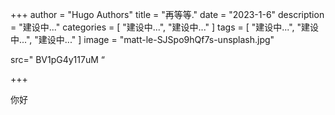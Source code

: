 +++
author = "Hugo Authors"
title = "再等等."
date = "2023-1-6"
description = "建设中..."
categories = [
    "建设中...",
    "建设中..."
]
tags = [
    "建设中...",
    "建设中...",
    "建设中..."
]
image = "matt-le-SJSpo9hQf7s-unsplash.jpg"

src=" BV1pG4y117uM “


+++

你好

